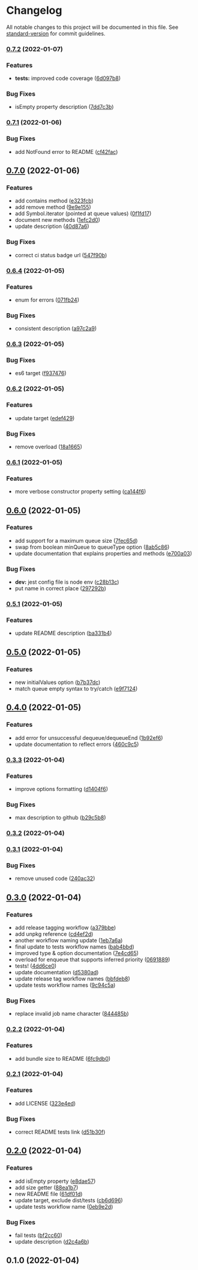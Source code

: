 # Changelog

All notable changes to this project will be documented in this file. See [standard-version](https://github.com/conventional-changelog/standard-version) for commit guidelines.

### [0.7.2](https://github.com/jgmcelwain/qewe/compare/v0.7.1...v0.7.2) (2022-01-07)


### Features

* **tests:** improved code coverage ([6d097b8](https://github.com/jgmcelwain/qewe/commit/6d097b8d2b35b9e196897aa7bd64a7a414e422a1))


### Bug Fixes

* isEmpty property description ([7dd7c3b](https://github.com/jgmcelwain/qewe/commit/7dd7c3b07c6ef091eb068cd37e8af347ad7b94e9))

### [0.7.1](https://github.com/jgmcelwain/qewe/compare/v0.7.0...v0.7.1) (2022-01-06)


### Bug Fixes

* add NotFound error to README ([cf42fac](https://github.com/jgmcelwain/qewe/commit/cf42fac985a8585a100ed740423ae2ccad6cdad2))

## [0.7.0](https://github.com/jgmcelwain/qewe/compare/v0.6.4...v0.7.0) (2022-01-06)


### Features

* add contains method ([e323fcb](https://github.com/jgmcelwain/qewe/commit/e323fcbc4557906ef2d9b46c6f5828ccefcc5b45))
* add remove method ([9e9e155](https://github.com/jgmcelwain/qewe/commit/9e9e1554b3d9aa8ead9c6de31ceaa029edb57853))
* add Symbol.iterator (pointed at queue values) ([0f1fd17](https://github.com/jgmcelwain/qewe/commit/0f1fd1747c8b01763d9cc268505203803faf99d8))
* document new methods ([1efc2d0](https://github.com/jgmcelwain/qewe/commit/1efc2d0dc2b4366c4690ec4f5c674ff3455be04f))
* update description ([40d87a6](https://github.com/jgmcelwain/qewe/commit/40d87a6b6dc637ea8c09785519d5ba1b97eaf1ad))


### Bug Fixes

* correct ci status badge url ([547f90b](https://github.com/jgmcelwain/qewe/commit/547f90b2e2024cc03abaa9fe728e16a442e153c1))

### [0.6.4](https://github.com/jgmcelwain/qewe/compare/v0.6.3...v0.6.4) (2022-01-05)


### Features

* enum for errors ([071fb24](https://github.com/jgmcelwain/qewe/commit/071fb240a2c6738ee51b44e94f0ff0107f88293d))


### Bug Fixes

* consistent description ([a97c2a9](https://github.com/jgmcelwain/qewe/commit/a97c2a9398feed999aeefe968f1214407e419e2a))

### [0.6.3](https://github.com/jgmcelwain/qewe/compare/v0.6.2...v0.6.3) (2022-01-05)


### Bug Fixes

* es6 target ([f937476](https://github.com/jgmcelwain/qewe/commit/f9374764aaef21b934672f6c9812554133d47c82))

### [0.6.2](https://github.com/jgmcelwain/qewe/compare/v0.6.1...v0.6.2) (2022-01-05)


### Features

* update target ([edef429](https://github.com/jgmcelwain/qewe/commit/edef42923a94d9b46e29893c0310ea1b9e868545))


### Bug Fixes

* remove overload ([18a1665](https://github.com/jgmcelwain/qewe/commit/18a166589d00f68c8bf46cea355a3fc35faf4488))

### [0.6.1](https://github.com/jgmcelwain/qewe/compare/v0.6.0...v0.6.1) (2022-01-05)


### Features

* more verbose constructor property setting ([ca144f6](https://github.com/jgmcelwain/qewe/commit/ca144f6fa46ed87b59b0a84ee3fe8ed3aad1b96b))

## [0.6.0](https://github.com/jgmcelwain/qewe/compare/v0.5.1...v0.6.0) (2022-01-05)


### Features

* add support for a maximum queue size ([7fec65d](https://github.com/jgmcelwain/qewe/commit/7fec65dab360d054143f95a3290ba1cf8d2b6819))
* swap from boolean minQueue to queueType option ([8ab5c86](https://github.com/jgmcelwain/qewe/commit/8ab5c86949ff3b8890eca799b0a067bfc9801045))
* update documentation that explains properties and methods ([e700a03](https://github.com/jgmcelwain/qewe/commit/e700a037a5b83f5cfced4a980f903ee8d37fb0a5))


### Bug Fixes

* **dev:** jest config file is node env ([c28b13c](https://github.com/jgmcelwain/qewe/commit/c28b13c2b0ba710e158940ff00e8e4a5d5267e1f))
* put name in correct place ([297292b](https://github.com/jgmcelwain/qewe/commit/297292bad219f7788cd299d59e084d7983c049ba))

### [0.5.1](https://github.com/jgmcelwain/qewe/compare/v0.5.0...v0.5.1) (2022-01-05)


### Features

* update README description ([ba331b4](https://github.com/jgmcelwain/qewe/commit/ba331b40adbc36a5158ce519d966ab10d898d636))

## [0.5.0](https://github.com/jgmcelwain/qewe/compare/v0.4.0...v0.5.0) (2022-01-05)


### Features

* new initialValues option ([b7b37dc](https://github.com/jgmcelwain/qewe/commit/b7b37dc2754078e97ddb8dc45f2b452d00641efc))
* match queue empty syntax to try/catch ([e9f7124](https://github.com/jgmcelwain/qewe/commit/e9f712418c3a54a10afc31081cdf9460443863ae))

## [0.4.0](https://github.com/jgmcelwain/qewe/compare/v0.3.3...v0.4.0) (2022-01-05)


### Features

* add error for unsuccessful dequeue/dequeueEnd ([1b92ef6](https://github.com/jgmcelwain/qewe/commit/1b92ef6cfe9ccb594e9c16899c7efa1b571ea764))
* update documentation to reflect errors ([460c9c5](https://github.com/jgmcelwain/qewe/commit/460c9c5c0922325acfa1ece945f460e81ab798ae))

### [0.3.3](https://github.com/jgmcelwain/qewe/compare/v0.3.2...v0.3.3) (2022-01-04)


### Features

* improve options formatting ([d1404f6](https://github.com/jgmcelwain/qewe/commit/d1404f6be283df781465f66419355d938af3b5cc))


### Bug Fixes

* max description to github ([b29c5b8](https://github.com/jgmcelwain/qewe/commit/b29c5b80cf9cb75198b5cc34420dcd25839dc07c))

### [0.3.2](https://github.com/jgmcelwain/qewe/compare/v0.3.1...v0.3.2) (2022-01-04)

### [0.3.1](https://github.com/jgmcelwain/qewe/compare/v0.3.0...v0.3.1) (2022-01-04)


### Bug Fixes

* remove unused code ([240ac32](https://github.com/jgmcelwain/qewe/commit/240ac32a30e85305992e935969bb1ac1e92e6fd4))

## [0.3.0](https://github.com/jgmcelwain/qewe/compare/v0.2.2...v0.3.0) (2022-01-04)


### Features

* add release tagging workflow ([a379bbe](https://github.com/jgmcelwain/qewe/commit/a379bbe43584e1c27c073a5df39531aeec698c8b))
* add unpkg reference ([cd4ef2d](https://github.com/jgmcelwain/qewe/commit/cd4ef2d85c96ba1a3a889ef690c3281a0751e0cc))
* another workflow naming update ([1eb7a6a](https://github.com/jgmcelwain/qewe/commit/1eb7a6a3fea6886205738065a3859ae6b96edc01))
* final update to tests workflow names ([bab4bbd](https://github.com/jgmcelwain/qewe/commit/bab4bbd12e6d3c8ee87c4f14baa297f53f2286d9))
* improved type & option documentation ([7e4cd65](https://github.com/jgmcelwain/qewe/commit/7e4cd65c2df2ca4e3dafaf4d7f80b24c0711119f))
* overload for enqueue that supports inferred priority ([0691889](https://github.com/jgmcelwain/qewe/commit/069188953001f1f651bff2388b030a9c4fa77c3e))
* tests! ([4dd6ce0](https://github.com/jgmcelwain/qewe/commit/4dd6ce079a9644226a9ecfee81f107ed10fe441b))
* update documentation ([d5380ad](https://github.com/jgmcelwain/qewe/commit/d5380ade40f1ee56307906f9cabd84261c5cac87))
* update release tag workflow names ([bbfdeb8](https://github.com/jgmcelwain/qewe/commit/bbfdeb837c5ecd3b73e43c1790448cb314dafe3f))
* update tests workflow names ([9c94c5a](https://github.com/jgmcelwain/qewe/commit/9c94c5adccf0409976c6d93521007d44b415219b))


### Bug Fixes

* replace invalid job name character ([844485b](https://github.com/jgmcelwain/qewe/commit/844485b273f0205a159ac9fa086ab9a583964c1b))

### [0.2.2](https://github.com/jgmcelwain/qewe/compare/v0.2.1...v0.2.2) (2022-01-04)


### Features

* add bundle size to README ([6fc9db0](https://github.com/jgmcelwain/qewe/commit/6fc9db00119e899024d8945ff5b564779cb1e4b4))

### [0.2.1](https://github.com/jgmcelwain/qewe/compare/v0.2.0...v0.2.1) (2022-01-04)


### Features

* add LICENSE ([323e4ed](https://github.com/jgmcelwain/qewe/commit/323e4ed0c39788619d358bfbbd4bc21aa48ba246))


### Bug Fixes

* correct README tests link ([d51b30f](https://github.com/jgmcelwain/qewe/commit/d51b30f91296658f07941196ea59fb6d585e2227))

## [0.2.0](https://github.com/jgmcelwain/qewe/compare/v0.1.0...v0.2.0) (2022-01-04)


### Features

* add isEmpty property ([e8dae57](https://github.com/jgmcelwain/qewe/commit/e8dae571be9e6547c04add7ec2554bce321b512c))
* add size getter ([88ea1b7](https://github.com/jgmcelwain/qewe/commit/88ea1b74c1822f29b1fd42b05e20af9bf7d6593d))
* new README file ([61df01d](https://github.com/jgmcelwain/qewe/commit/61df01d02fd0d19e172b0c96b89a6f3cebf2ffd3))
* update target, exclude dist/tests ([cb6d696](https://github.com/jgmcelwain/qewe/commit/cb6d696cb2c7002442fa88ed5f63d5b61560e39e))
* update tests workflow name ([0eb9e2d](https://github.com/jgmcelwain/qewe/commit/0eb9e2db5edce9d378463e50eb163366864eb3e5))


### Bug Fixes

* fail tests ([bf2cc60](https://github.com/jgmcelwain/qewe/commit/bf2cc60f976cdc2425a55c6928fba65112934ab4))
* update description ([d2c4a6b](https://github.com/jgmcelwain/qewe/commit/d2c4a6b751f797512e767d6bcc4cd015e377ab42))

## 0.1.0 (2022-01-04)
